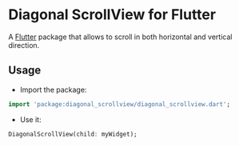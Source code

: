 # Diagonal ScrollView for Flutter

A [Flutter](https://flutter.dev/) package that allows to scroll in both horizontal and vertical direction.

## Usage

* Import the package:
```dart
import 'package:diagonal_scrollview/diagonal_scrollview.dart';
```
* Use it:
```dart
DiagonalScrollView(child: myWidget);
```